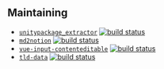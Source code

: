 

## Maintaining

* [`unitypackage_extractor`](https://github.com/Cobertos/unitypackage_extractor) <a href="https://github.com/Cobertos/unitypackage_extractor/actions" target="_blank"><img alt="build status" src="https://github.com/Cobertos/unitypackage_extractor/workflows/Package%20Tests/badge.svg"></a>
* [`md2notion`](https://github.com/Cobertos/md2notion) <a href="https://github.com/Cobertos/md2notion/actions" target="_blank"><img alt="build status" src="https://github.com/Cobertos/md2notion/workflows/Package%20Tests/badge.svg"></a>
* [`vue-input-contenteditable`](https://github.com/Cobertos/vue-input-contenteditable) <a href="https://github.com/Cobertos/vue-input-contenteditable/actions" target="_blank"><img alt="build status" src="https://github.com/Cobertos/vue-input-contenteditable/workflows/Package%20Tests/badge.svg"></a>
* [`tld-data`](https://github.com/Cobertos/tld-data/) <a href="https://github.com/Cobertos/tld-data/actions" target="_blank"><img alt="build status" src="https://github.com/Cobertos/tld-data/workflows/Fetch%20Data/badge.svg"></a>
